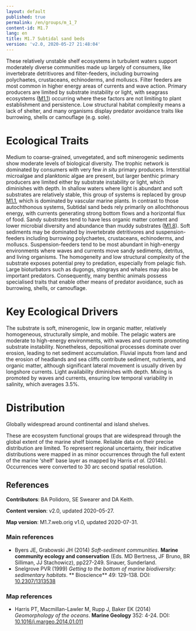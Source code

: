```yaml
---
layout: default
published: true
permalink: /en/groups/m_1_7
content-id: M1.7
lang: en
title: M1.7 Subtidal sand beds
version: 'v2.0, 2020-05-27 21:48:04'
---
```


These relatively unstable shelf ecosystems in turbulent waters support moderately diverse communities made up largely of consumers, like invertebrate detritivores and filter-feeders, including burrowing polychaetes, crustaceans, echinoderms, and molluscs. Filter feeders are most common in higher energy areas of currents and wave action. Primary producers are limited by substrate instability or light, with seagrass ecosystems ([M1.1](/explore/groups/M1.1)) occurring where these factors are not limiting to plant establishment and persistence. Low structural habitat complexity means a lack of shelter, and many organisms display predator avoidance traits like burrowing, shells or camouflage (e.g. sole).

# Ecological Traits
 
Medium to coarse-grained, unvegetated, and soft minerogenic sediments show moderate levels of biological diversity. The trophic network is dominated by consumers with very few _in situ_ primary producers. Interstitial microalgae and planktonic algae are present, but larger benthic primary producers are limited either by substrate instability or light, which diminishes with depth. In shallow waters where light is abundant and soft substrates are relatively stable, this group of systems is replaced by group [M1.1](/explore/groups/M1.1), which is dominated by vascular marine plants. In contrast to those autochthonous systems, Subtidal sand beds rely primarily on allochthonous energy, with currents generating strong bottom flows and a horizontal flux of food. Sandy substrates tend to have less organic matter content and lower microbial diversity and abundance than muddy substrates ([M1.8](/explore/groups/M1.8)). Soft sediments may be dominated by invertebrate detritivores and suspension-feeders including burrowing polychaetes, crustaceans, echinoderms, and molluscs. Suspension-feeders tend to be most abundant in high-energy environments where waves and currents move sandy sediments, detritus, and living organisms. The homogeneity and low structural complexity of the substrate exposes potential prey to predation, especially from pelagic fish. Large bioturbators such as dugongs, stingrays and whales may also be important predators. Consequently, many benthic animals possess specialised traits that enable other means of predator avoidance, such as burrowing, shells, or camouflage. 
 
# Key Ecological Drivers
 
The substrate is soft, minerogenic, low in organic matter, relatively homogeneous, structurally simple, and mobile. The pelagic waters are moderate to high-energy environments, with waves and currents promoting substrate instability. Nonetheless, depositional processes dominate over erosion, leading to net sediment accumulation. Fluvial inputs from land and the erosion of headlands and sea cliffs contribute sediment, nutrients, and organic matter, although significant lateral movement is usually driven by longshore currents. Light availability diminishes with depth. Mixing is promoted by waves and currents, ensuring low temporal variability in salinity, which averages 3.5%.
 
# Distribution
 
Globally widespread around continental and island shelves.

These are ecosystem functional groups that are widespread through the global extent of the marine shelf biome. Reliable data on their precise distribution are limited. To represent regional uncertainty, their indicative distributions were mapped in as minor occurrences through the full extent of the marine ‘shelf’ base layer as mapped by Harris _et al._ (2014b). Occurrences were converted to 30 arc second spatial resolution.

## References

**Contributors**: BA Polidoro, SE Swearer and DA Keith.

**Content version**: v2.0, updated 2020-05-27.

**Map version**: M1.7.web.orig v1.0, updated 2020-07-31.

### Main references
* Byers JE, Grabowski JH  (2014) *Soft-sediment communities*. **Marine community ecology and conservation** (Eds. MD Bertness, JF Bruno, BR Silliman, JJ Stachowicz), pp227-249. Sinauer, Sunderland.
* Snelgrove PVR  (1999) *Getting to the bottom of marine biodiversity: sedimentary habitats*. ** Bioscience** 49: 129-138. DOI: [10.2307/1313538](http://doi.org/10.2307/1313538)

### Map references
* Harris PT, Macmillan-Lawler M, Rupp J, Baker EK  (2014) *Geomorphology of the oceans*. **Marine Geology** 352: 4-24. DOI: [10.1016/j.margeo.2014.01.011](http://doi.org/10.1016/j.margeo.2014.01.011)
